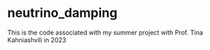 # neutrino_damping
This is the code associated with my summer project with Prof. Tina Kahniashvili in 2023

